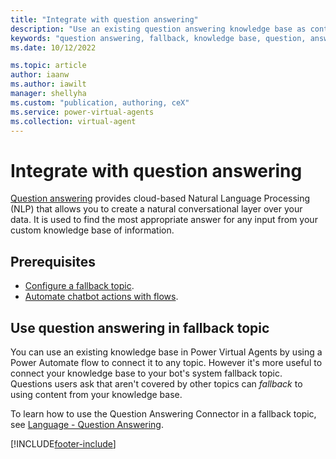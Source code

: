 ```yaml
---
title: "Integrate with question answering"
description: "Use an existing question answering knowledge base as content in your fallback topic."
keywords: "question answering, fallback, knowledge base, question, answer, faq"
ms.date: 10/12/2022

ms.topic: article
author: iaanw
ms.author: iawilt
manager: shellyha
ms.custom: "publication, authoring, ceX"
ms.service: power-virtual-agents
ms.collection: virtual-agent
---
```


# Integrate with question answering

[Question answering](/azure/cognitive-services/language-service/question-answering/overview) provides cloud-based Natural Language Processing (NLP) that allows you to create a natural conversational layer over your data. It is used to find the most appropriate answer for any input from your custom knowledge base of information.

## Prerequisites

- [Configure a fallback topic](authoring-system-fallback-topic.md).
- [Automate chatbot actions with flows](advanced-flow.md).

## Use question answering in fallback topic

You can use an existing knowledge base in Power Virtual Agents by using a Power Automate flow to connect it to any topic. However it's more useful to connect your knowledge base to your bot's system fallback topic. Questions users ask that aren't covered by other topics can _fallback_ to using content from your knowledge base.

To learn how to use the Question Answering Connector in a fallback topic, see [Language - Question Answering](https://aka.ms/QuestionAnsweringConnectorWithPowerVirtualAgents).

[!INCLUDE[footer-include](includes/footer-banner.md)]
